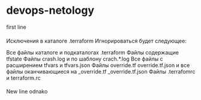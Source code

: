 # devops-netology
first line
####
Исключения в каталоге .terraform
Игнорироваться будет следующее:

Все файлы каталоге и подкаталогах .terraform
Файлы содержащие tfstate
Файлы crash.log и по шаблону crach.*.log
Все файлы с расширением tfvars и tfvars.json
Файлы override.tf override.tf.json и все файлы оканчивающиеся на _override.tf _override.tf.json
Файлы .terrafomrc и terraform.rc
####

New line odnako
